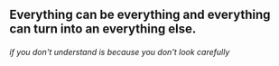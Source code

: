 ## Everything can be everything and everything can turn into an everything else. 

###### _if you don't understand is because you don't look carefully_
